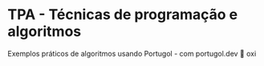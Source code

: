 # TPA - Técnicas de programação e algoritmos
Exemplos práticos de algoritmos usando Portugol - com portugol.dev
:pushpin: 
oxi
